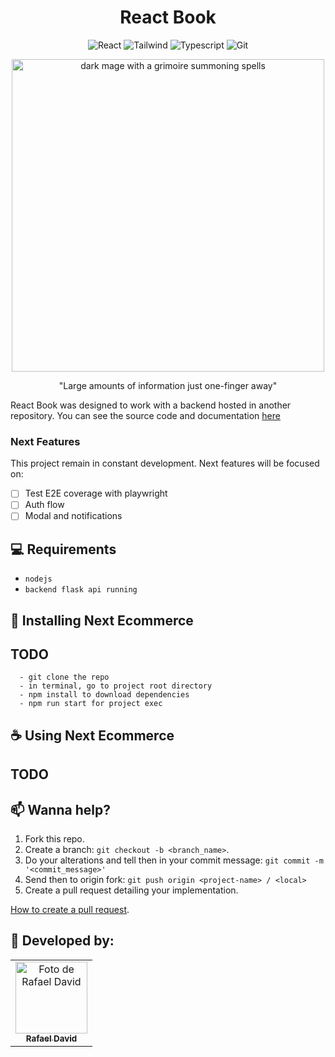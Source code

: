 <h1 align="center">React Book</h1>

<div align="center">

![React](https://img.shields.io/badge/React-000000?style=for-the-badge&logo=react&logoColor=blue)
![Tailwind](https://img.shields.io/badge/Tailwind-38B2AC?style=for-the-badge&logo=tailwindcss&logoColor=white)
![Typescript](https://img.shields.io/badge/Typescript-3A33D1?style=for-the-badge&logo=typescript&logoColor=white)
![Git](https://img.shields.io/badge/Git-000000?style=for-the-badge&logo=git&logoColor=red)
</div>


<p align="center">
   <img height=500 width=500 src="https://f005.backblazeb2.com/file/debbuggers/_ee852ade-2b90-4342-b5f6-c7194b277dac.jpg" alt="dark mage with a grimoire summoning spells">  
</p>

<p align="center"><italic>"Large amounts of information just one-finger away"</italic></p>

React Book was designed to work with a backend hosted in another repository.
You can see the source code and documentation [here](https://github.com/rdvid/flask-book)

### Next Features

This project remain in constant development. Next features will be focused on:

- [ ] Test E2E coverage with playwright
- [ ] Auth flow
- [ ] Modal and notifications 

## 💻 Requirements

* `nodejs`
* `backend flask api running`

## 🚀 Installing Next Ecommerce
## TODO
```
  - git clone the repo
  - in terminal, go to project root directory
  - npm install to download dependencies
  - npm run start for project exec

```

## ☕ Using Next Ecommerce
## TODO


## 📫 Wanna help?

1. Fork this repo.
2. Create a branch: `git checkout -b <branch_name>`.
3. Do your alterations and tell then in your commit message: `git commit -m '<commit_message>'`
4. Send then to origin fork: `git push origin <project-name> / <local>`
5. Create a pull request detailing your implementation.

[How to create a pull request](https://help.github.com/en/github/collaborating-with-issues-and-pull-requests/creating-a-pull-request).

## 🤝 Developed by:

<table>
  <tr>
    <td align="center">
      <a href="#">
        <img src="https://avatars.githubusercontent.com/u/60834135" alt="Foto de Rafael David" width=115><br>
        <sub>
          <b>Rafael David</b>
        </sub>
      </a>
    </td>
  </tr>
</table>


